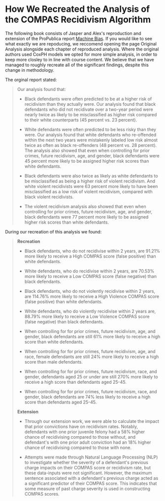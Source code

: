 # How We Recreated the Analysis of the COMPAS Recidivism Algorithm
The following book consists of Jasper and Alex's reproduction and extension of the ProPublica report [Machine Bias](https://www.propublica.org/article/machine-bias-risk-assessments-in-criminal-sentencing). If you would like to see what exactly we are repoducing, we reccomend opening the page Original Analysis alongside each chapter of reproduced analysis. Where the original authors used CoxPH models we opted for more simple analysis, in order to keep more closley to in line with course content. We believe that we have managed to roughly recreate all of the significant findings, despite this change in methodology.

The orginal report stated:

>Our analysis found that:
>
> * Black defendants were often predicted to be at a higher risk of recidivism than they actually were. Our analysis found that black defendants who did not recidivate over a two-year period were nearly twice as likely to be misclassified as higher risk compared to their white counterparts (45 percent vs. 23 percent).
>
> * White defendants were often predicted to be less risky than they were. Our analysis found that white defendants who re-offended within the next two years were mistakenly labeled low risk almost twice as often as black re-offenders (48 percent vs. 28 percent).
The analysis also showed that even when controlling for prior crimes, future recidivism, age, and gender, black defendants were 45 percent more likely to be assigned higher risk scores than white defendants.
>
> * Black defendants were also twice as likely as white defendants to be misclassified as being a higher risk of violent recidivism. And white violent recidivists were 63 percent more likely to have been misclassified as a low risk of violent recidivism, compared with black violent recidivists.
>
> * The violent recidivism analysis also showed that even when controlling for prior crimes, future recidivism, age, and gender, black defendants were 77 percent more likely to be assigned higher risk scores than white defendants.

During our recreation of this analysis we found:

>**Recreation**
>
> * Black defendants, who do not recidivise within 2 years, are 91.21% more likely to receive a High COMPAS score (false positive) than white defendants.
>
> * White defendants, who do recidivise within 2 years, are 70.53% more likely to receive a Low COMPAS score (false negative) than black defendants.
>
> * Black defendants, who do not violently recidivise within 2 years, are 114.76% more likely to receive a High Violence COMPAS score (false positive) than white defendants.
>
> * White defendants, who do violently recidivise within 2 years are, 88.79% more likely to receive a Low Violence COMPAS score (false negative) than black defendants.
>
> * When controlling for for prior crimes, future recidivism, age, and gender, black defendants are still 61% more likely to receive a high score than white defendants.
>
> * When controlling for for prior crimes, future recidivism, age, and race, female defendants are still 24% more likely to receive a high score than male defendants.
>
> * When controlling for for prior crimes, future recidivism, race, and gender, defendants aged 25 or under are still 270% more likely to receive a high score than defendants aged 25-45.
>
> * When controlling for for prior crimes, future recidivism, race, and gender, black defendants are 74% less likely to receive a high score than defendants aged 25-45.
>
>**Extension**
>
> * Through our extension work, we were able to calculate the impact that prior convictions have on recidivism rates. Notably, defendants with one prior juvenile felony had a 58% higher chance of recidivising compared to those without, and defendant's with one prior adult conviction had an 18% higher chance of recidivising compared to those with none.
>
> * Attempts were made through Natural Language Processing (NLP) to investigate whether the severity of a defendant's previous charge impacts on their COMPAS score or recidivism rate, but these data-inputs were not significant. However, the maximum sentence associated with a defendant's previous charge acted as a significant predictor of their COMPAS score. This indicates that some measure of past charge severity is used in constructing COMPAS scores.
